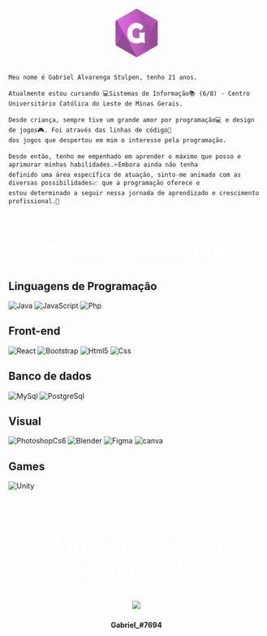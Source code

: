 
<img src="https://media.tenor.com/sWsqhP50KdQAAAAC/rgb-rainbow.gif"  width="100%" height="7px">

<div style="display:flex; justify-content:center;" align="center" ;>
 
  <img src='logoGab.png'  width="95" height="95px">
 
</div>

<img src="https://media.tenor.com/sWsqhP50KdQAAAAC/rgb-rainbow.gif"  width="100%" height="7px">

<br>


```
Meu nome é Gabriel Alvarenga Stulpen, tenho 21 anos.

Atualmente estou cursando 💻Sistemas de Informação📚 (6/8) - Centro Universitário Católica do Leste de Minas Gerais.

Desde criança, sempre tive um grande amor por programação💻 e design de jogos🎮. Foi através das linhas de código📝 
dos jogos que despertou em mim o interesse pela programação. 

Desde então, tenho me empenhado em aprender o máximo que posso e aprimorar minhas habilidades.⭐Embora ainda não tenha
definido uma área específica de atuação, sinto-me animado com as diversas possibilidades📈 que a programação oferece e 
estou determinado a seguir nessa jornada de aprendizado e crescimento profissional.💎 

```


<img src="https://media.tenor.com/sWsqhP50KdQAAAAC/rgb-rainbow.gif" width="100%" height="7px">



<h2 align="center" style="color:white; font-size: 28px; font-weight:bold;">  💻Tenho conhecimento:📚 </h2>

## Linguagens de Programação 
![Java](https://img.shields.io/badge/Java-ED8B00?style=for-the-badge&logo=openjdk&logoColor=white)
![JavaScript](https://img.shields.io/badge/JavaScript-F7DF1E?style=for-the-badge&logo=javascript&logoColor=black)
![Php](https://img.shields.io/badge/PHP-777BB4?style=for-the-badge&logo=php&logoColor=white)

## Front-end
![React](https://img.shields.io/badge/React-20232A?style=for-the-badge&logo=react&logoColor=61DAFB)
![Bootstrap](https://img.shields.io/badge/Bootstrap-563D7C?style=for-the-badge&logo=bootstrap&logoColor=white)
![Html5](https://img.shields.io/badge/HTML5-E34F26?style=for-the-badge&logo=html5&logoColor=white)
![Css](https://img.shields.io/badge/CSS3-1572B6?style=for-the-badge&logo=css3&logoColor=white)

## Banco de dados
![MySql](https://img.shields.io/badge/MySQL-005C84?style=for-the-badge&logo=mysql&logoColor=white)
![PostgreSql](https://img.shields.io/badge/PostgreSQL-316192?style=for-the-badge&logo=postgresql&logoColor=white)

## Visual
![PhotoshopCs6](https://img.shields.io/badge/Adobe%20Photoshop-31A8FF?style=for-the-badge&logo=Adobe%20Photoshop&logoColor=black)
![Blender](https://img.shields.io/badge/blender-%23F5792A.svg?style=for-the-badge&logo=blender&logoColor=white)
![Figma](https://img.shields.io/badge/Figma-F24E1E?style=for-the-badge&logo=figma&logoColor=white)
![canva](https://img.shields.io/badge/Canva-%2300C4CC.svg?&style=for-the-badge&logo=Canva&logoColor=white)

## Games
![Unity](https://img.shields.io/badge/Unity-100000?style=for-the-badge&logo=unity&logoColor=white)

<img src="https://media.tenor.com/sWsqhP50KdQAAAAC/rgb-rainbow.gif" width="100%" height="7px">


<div align="center">
<h2 align="center" style="color:white; font-size: 40px; font-weight:bold;" >📲 Informações de Contato 📩 </h2>

<a> <img src="https://img.shields.io/badge/Discord-7289DA?style=for-the-badge&logo=discord&logoColor=white"></a> <h4>Gabriel_#7694</h4>
</div>

<br>
<img src="https://media.tenor.com/sWsqhP50KdQAAAAC/rgb-rainbow.gif" width="100%" height="7px">






